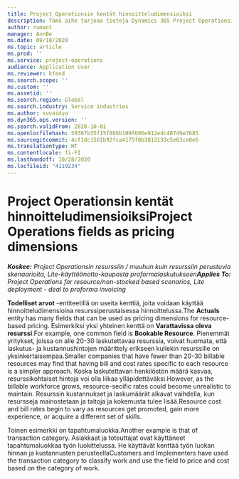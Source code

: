 ```yaml
---
title: Project Operationsin kentät hinnoitteludimensioiksi
description: Tämä aihe tarjoaa tietoja Dynamics 365 Project Operationsin kenttien käyttämisestä hinnoitteludimensioina.
author: rumant
manager: AnnBe
ms.date: 09/18/2020
ms.topic: article
ms.prod: ''
ms.service: project-operations
audience: Application User
ms.reviewer: kfend
ms.search.scope: ''
ms.custom: ''
ms.assetid: ''
ms.search.region: Global
ms.search.industry: Service industries
ms.author: suvaidya
ms.dyn365.ops.version: ''
ms.search.validFrom: 2020-10-01
ms.openlocfilehash: 59367b35f15f806b109f606e912edc487d9e7685
ms.sourcegitcommit: 4cf1dc1561b92fca4175f0b3813133c5e63ce8e6
ms.translationtype: HT
ms.contentlocale: fi-FI
ms.lasthandoff: 10/28/2020
ms.locfileid: "4119234"
---
```

# <a name="project-operations-fields-as-pricing-dimensions"></a><span data-ttu-id="2035b-103">Project Operationsin kentät hinnoitteludimensioiksi</span><span class="sxs-lookup"><span data-stu-id="2035b-103">Project Operations fields as pricing dimensions</span></span>

<span data-ttu-id="2035b-104">_**Koskee:** Project Operationsin resurssiin / muuhun kuin resurssiin perustuvia skenaarioita, Lite-käyttöönotto-kaupasta proformalaskutukseen_</span><span class="sxs-lookup"><span data-stu-id="2035b-104">_**Applies To:** Project Operations for resource/non-stocked based scenarios, Lite deployment - deal to proforma invoicing_</span></span>

<span data-ttu-id="2035b-105">**Todelliset arvot** -entiteetillä on useita kenttiä, joita voidaan käyttää hinnoitteludimensioina resurssiperustaisessa hinnoittelussa.</span><span class="sxs-lookup"><span data-stu-id="2035b-105">The **Actuals** entity has many fields that can be used as pricing dimensions for resource-based pricing.</span></span> <span data-ttu-id="2035b-106">Esimerkiksi yksi yhteinen kenttä on **Varattavissa oleva resurssi**.</span><span class="sxs-lookup"><span data-stu-id="2035b-106">For example, one common field is **Bookable Resource**.</span></span> <span data-ttu-id="2035b-107">Pienemmät yritykset, joissa on alle 20-30 laskutettavaa resurssia, voivat huomata, että laskutus- ja kustannushintojen määrittely erikseen kullekin resurssille on yksinkertaisempaa.</span><span class="sxs-lookup"><span data-stu-id="2035b-107">Smaller companies that have fewer than 20-30 billable resources may find that having bill and cost rates specific to each resource is a simpler approach.</span></span> <span data-ttu-id="2035b-108">Koska laskutettavan henkilöstön määrä kasvaa, resurssikohtaiset hintoja voi olla liikaa ylläpidettäväksi.</span><span class="sxs-lookup"><span data-stu-id="2035b-108">However, as the billable workforce grows, resource-secific rates could become unrealistic to maintain.</span></span> <span data-ttu-id="2035b-109">Resurssin kustannukset ja laskumäärät alkavat vaihdella, kun resursseja mainostetaan ja taitoja ja kokemusta tulee lisää.</span><span class="sxs-lookup"><span data-stu-id="2035b-109">Resource cost and bill rates begin to vary as resources get promoted, gain more experience, or acquire a different set of skills.</span></span> 

<span data-ttu-id="2035b-110">Toinen esimerkki on tapahtumaluokka.</span><span class="sxs-lookup"><span data-stu-id="2035b-110">Another example is that of transaction category.</span></span> <span data-ttu-id="2035b-111">Asiakkaat ja toteuttajat ovat käyttäneet tapahtumaluokkaa työn luokittelussa. He käyttävät kenttää työn luokan hinnan ja kustannusten perusteella</span><span class="sxs-lookup"><span data-stu-id="2035b-111">Customers and Implementers have used the transaction category to classify work and use the field to price and cost based on the category of work.</span></span>
